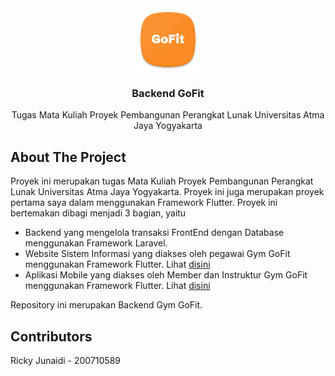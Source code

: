 <div align="center">
  <a href="https://github.com/RickyJ2/APP-MOBILE-GOFIT">
    <img src="https://github.com/RickyJ2/APP-MOBILE-GOFIT/blob/master/android/app/src/main/res/mipmap-xxxhdpi/ic_launcher.png" alt="Logo" width="100" height="100">
  </a>

  <h3 align="center">Backend GoFit</h3>

  <p align="center">
    Tugas Mata Kuliah Proyek Pembangunan Perangkat Lunak Universitas Atma Jaya Yogyakarta
    <br />
  </p>
</div>

## About The Project

Proyek ini merupakan tugas Mata Kuliah Proyek Pembangunan Perangkat Lunak Universitas Atma Jaya Yogyakarta. Proyek ini juga merupakan proyek pertama saya dalam menggunakan Framework Flutter. Proyek ini bertemakan dibagi menjadi 3 bagian, yaitu 
- Backend yang mengelola transaksi FrontEnd dengan Database menggunakan Framework Laravel. 
- Website Sistem Informasi yang diakses oleh pegawai Gym GoFit menggunakan Framework Flutter. Lihat <a href="https://github.com/RickyJ2/APP-WEB-GOFIT"> disini </a>
- Aplikasi Mobile yang diakses oleh Member dan Instruktur Gym GoFit menggunakan Framework Flutter. Lihat <a href="https://github.com/RickyJ2/APP-MOBILE-GOFIT"> disini </a>

Repository ini merupakan Backend Gym GoFit.

## Contributors
Ricky Junaidi - 200710589
